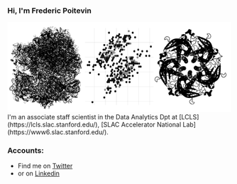 ### Hi, I'm Frederic Poitevin
<img src="https://raw.githubusercontent.com/fredericpoitevin/fredericpoitevin/master/logo.png">
I'm an associate staff scientist in the Data Analytics Dpt at [LCLS](https://lcls.slac.stanford.edu/), [SLAC Accelerator National Lab](https://www6.slac.stanford.edu/).

### Accounts:
- Find me on [Twitter](https://twitter.com/fredericpoitev1)
- or on [Linkedin](https://www.linkedin.com/in/fredericpoitevin/)
